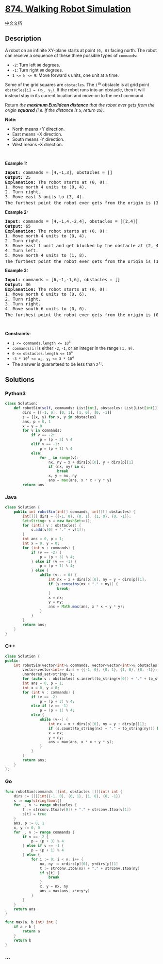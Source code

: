 # [874. Walking Robot Simulation](https://leetcode.com/problems/walking-robot-simulation)

[中文文档](/solution/0800-0899/0874.Walking%20Robot%20Simulation/README.md)

## Description

<p>A robot on an infinite XY-plane starts at point <code>(0, 0)</code> facing north. The robot can receive a sequence of these three possible types of <code>commands</code>:</p>

<ul>
	<li><code>-2</code>: Turn left <code>90</code> degrees.</li>
	<li><code>-1</code>: Turn right <code>90</code> degrees.</li>
	<li><code>1 &lt;= k &lt;= 9</code>: Move forward <code>k</code> units, one unit at a time.</li>
</ul>

<p>Some of the grid squares are <code>obstacles</code>. The <code>i<sup>th</sup></code> obstacle is at grid point <code>obstacles[i] = (x<sub>i</sub>, y<sub>i</sub>)</code>. If the robot runs into an obstacle, then it will instead stay in its current location and move on to the next command.</p>

<p>Return <em>the <strong>maximum Euclidean distance</strong> that the robot ever gets from the origin <strong>squared</strong> (i.e. if the distance is </em><code>5</code><em>, return </em><code>25</code><em>)</em>.</p>

<p><strong>Note:</strong></p>

<ul>
	<li>North means +Y direction.</li>
	<li>East means +X direction.</li>
	<li>South means -Y direction.</li>
	<li>West means -X direction.</li>
</ul>

<p>&nbsp;</p>
<p><strong class="example">Example 1:</strong></p>

<pre>
<strong>Input:</strong> commands = [4,-1,3], obstacles = []
<strong>Output:</strong> 25
<strong>Explanation:</strong> The robot starts at (0, 0):
1. Move north 4 units to (0, 4).
2. Turn right.
3. Move east 3 units to (3, 4).
The furthest point the robot ever gets from the origin is (3, 4), which squared is 3<sup>2</sup> + 4<sup>2</sup> = 25 units away.
</pre>

<p><strong class="example">Example 2:</strong></p>

<pre>
<strong>Input:</strong> commands = [4,-1,4,-2,4], obstacles = [[2,4]]
<strong>Output:</strong> 65
<strong>Explanation:</strong> The robot starts at (0, 0):
1. Move north 4 units to (0, 4).
2. Turn right.
3. Move east 1 unit and get blocked by the obstacle at (2, 4), robot is at (1, 4).
4. Turn left.
5. Move north 4 units to (1, 8).
The furthest point the robot ever gets from the origin is (1, 8), which squared is 1<sup>2</sup> + 8<sup>2</sup> = 65 units away.
</pre>

<p><strong class="example">Example 3:</strong></p>

<pre>
<strong>Input:</strong> commands = [6,-1,-1,6], obstacles = []
<strong>Output:</strong> 36
<strong>Explanation:</strong> The robot starts at (0, 0):
1. Move north 6 units to (0, 6).
2. Turn right.
3. Turn right.
4. Move south 6 units to (0, 0).
The furthest point the robot ever gets from the origin is (0, 6), which squared is 6<sup>2</sup> = 36 units away.
</pre>

<p>&nbsp;</p>
<p><strong>Constraints:</strong></p>

<ul>
	<li><code>1 &lt;= commands.length &lt;= 10<sup>4</sup></code></li>
	<li><code>commands[i]</code> is either <code>-2</code>, <code>-1</code>, or an integer in the range <code>[1, 9]</code>.</li>
	<li><code>0 &lt;= obstacles.length &lt;= 10<sup>4</sup></code></li>
	<li><code>-3 * 10<sup>4</sup> &lt;= x<sub>i</sub>, y<sub>i</sub> &lt;= 3 * 10<sup>4</sup></code></li>
	<li>The answer is guaranteed to be less than <code>2<sup>31</sup></code>.</li>
</ul>

## Solutions

<!-- tabs:start -->

### **Python3**

```python
class Solution:
    def robotSim(self, commands: List[int], obstacles: List[List[int]]) -> int:
        dirs = [[-1, 0], [0, 1], [1, 0], [0, -1]]
        s = {(x, y) for x, y in obstacles}
        ans, p = 0, 1
        x = y = 0
        for v in commands:
            if v == -2:
                p = (p + 3) % 4
            elif v == -1:
                p = (p + 1) % 4
            else:
                for _ in range(v):
                    nx, ny = x + dirs[p][0], y + dirs[p][1]
                    if (nx, ny) in s:
                        break
                    x, y = nx, ny
                    ans = max(ans, x * x + y * y)
        return ans
```

### **Java**

```java
class Solution {
    public int robotSim(int[] commands, int[][] obstacles) {
        int[][] dirs = {{-1, 0}, {0, 1}, {1, 0}, {0, -1}};
        Set<String> s = new HashSet<>();
        for (int[] v : obstacles) {
            s.add(v[0] + "." + v[1]);
        }
        int ans = 0, p = 1;
        int x = 0, y = 0;
        for (int v : commands) {
            if (v == -2) {
                p = (p + 3) % 4;
            } else if (v == -1) {
                p = (p + 1) % 4;
            } else {
                while (v-- > 0) {
                    int nx = x + dirs[p][0], ny = y + dirs[p][1];
                    if (s.contains(nx + "." + ny)) {
                        break;
                    }
                    x = nx;
                    y = ny;
                    ans = Math.max(ans, x * x + y * y);
                }
            }
        }
        return ans;
    }
}
```

### **C++**

```cpp
class Solution {
public:
    int robotSim(vector<int>& commands, vector<vector<int>>& obstacles) {
        vector<vector<int>> dirs = {{-1, 0}, {0, 1}, {1, 0}, {0, -1}};
        unordered_set<string> s;
        for (auto v : obstacles) s.insert(to_string(v[0]) + "." + to_string(v[1]));
        int ans = 0, p = 1;
        int x = 0, y = 0;
        for (int v : commands) {
            if (v == -2)
                p = (p + 3) % 4;
            else if (v == -1)
                p = (p + 1) % 4;
            else {
                while (v--) {
                    int nx = x + dirs[p][0], ny = y + dirs[p][1];
                    if (s.count(to_string(nx) + "." + to_string(ny))) break;
                    x = nx;
                    y = ny;
                    ans = max(ans, x * x + y * y);
                }
            }
        }
        return ans;
    }
};
```

### **Go**

```go
func robotSim(commands []int, obstacles [][]int) int {
	dirs := [][]int{{-1, 0}, {0, 1}, {1, 0}, {0, -1}}
	s := map[string]bool{}
	for _, v := range obstacles {
		t := strconv.Itoa(v[0]) + "." + strconv.Itoa(v[1])
		s[t] = true
	}
	ans, p := 0, 1
	x, y := 0, 0
	for _, v := range commands {
		if v == -2 {
			p = (p + 3) % 4
		} else if v == -1 {
			p = (p + 1) % 4
		} else {
			for i := 0; i < v; i++ {
				nx, ny := x+dirs[p][0], y+dirs[p][1]
				t := strconv.Itoa(nx) + "." + strconv.Itoa(ny)
				if s[t] {
					break
				}
				x, y = nx, ny
				ans = max(ans, x*x+y*y)
			}
		}
	}
	return ans
}

func max(a, b int) int {
	if a > b {
		return a
	}
	return b
}
```

### **...**

```

```

<!-- tabs:end -->
